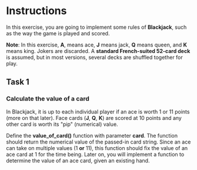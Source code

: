 # Instructions

In this exercise, you are going to implement some rules of **Blackjack**, such as the way the game is played and scored.

**Note**: In this exercise, **A**, means ace, **J** means jack, **Q** means queen, and **K** means king. Jokers are discarded. A **standard French-suited 52-card deck** is assumed, but in most versions, several decks are shuffled together for play.

## Task 1

### Calculate the value of a card

In Blackjack, it is up to each individual player if an ace is worth 1 or 11 points (more on that later). Face cards (**J**, **Q**, **K**) are scored at 10 points and any other card is worth its "pip" (numerical) value.

Define the **value_of_card(<card>)** function with parameter **card**. The function should return the numerical value of the passed-in card string. Since an ace can take on multiple values (1 **or** 11), this function should fix the value of an ace card at 1 for the time being. Later on, you will implement a function to determine the value of an ace card, given an existing hand.
